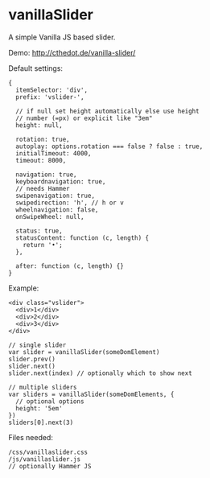 # vanillaSlider

A simple Vanilla JS based slider.

Demo: http://cthedot.de/vanilla-slider/

Default settings:

    {
      itemSelector: 'div',
      prefix: 'vslider-',

      // if null set height automatically else use height
      // number (=px) or explicit like "3em"
      height: null,

      rotation: true,
      autoplay: options.rotation === false ? false : true,
      initialTimeout: 4000,
      timeout: 8000,

      navigation: true,
      keyboardnavigation: true,
      // needs Hammer
      swipenavigation: true,
      swipedirection: 'h', // h or v
      wheelnavigation: false,
      onSwipeWheel: null,

      status: true,
      statusContent: function (c, length) {
        return '•';
      },

      after: function (c, length) {}
    }

Example:

    <div class="vslider">
      <div>1</div>
      <div>2</div>
      <div>3</div>
    </div>

    // single slider
    var slider = vanillaSlider(someDomElement)
    slider.prev()
    slider.next()
    slider.next(index) // optionally which to show next

    // multiple sliders
    var sliders = vanillaSlider(someDomElements, {
      // optional options
      height: '5em'
    })
    sliders[0].next(3)


Files needed:

    /css/vanillaslider.css
    /js/vanillaslider.js
    // optionally Hammer JS